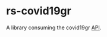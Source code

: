 # rs-covid19gr
A library consuming the covid19gr [API](https://github.com/Covid-19-Response-Greece/covid19-greece-api).
